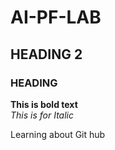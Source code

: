 # AI-PF-LAB
## HEADING 2
### HEADING #
**This is bold text**
<br/>
_This is for Italic_

Learning about Git hub
